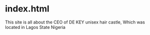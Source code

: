 # index.html
This site is all about the CEO of DE KEY unisex hair castle, Which was located in Lagos State Nigeria
